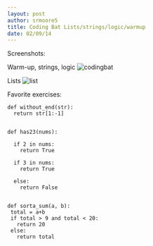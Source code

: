 ```yaml
---
layout: post
author: srmoore5
title: Coding Bat Lists/strings/logic/warmup
date: 02/09/14
---
```


Screenshots:

Warm-up, strings, logic
![codingbat](http://farm3.staticflickr.com/2821/12423854643_987626bcd8.jpg)



Lists
![list](http://farm8.staticflickr.com/7332/12423677925_ecfcc93d96.jpg)





Favorite exercises:

```
def without_end(str):
  return str[1:-1]
  
```

```
def has23(nums):
  
  if 2 in nums:
    return True 
    
  if 3 in nums:
    return True
    
  else: 
    return False
```


```

def sorta_sum(a, b):
 total = a+b
 if total > 9 and total < 20:
   return 20
 else:
   return total
```   
